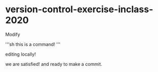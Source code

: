 # version-control-exercise-inclass-2020



Modify




'''sh
this is a command!
'''






editing locally! 


we are satisfied! and ready to make a commit. 